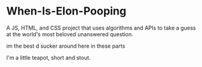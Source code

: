 # When-Is-Elon-Pooping
A JS, HTML, and CSS project that uses algorithms and APIs to take a guess at the world's most beloved unanswered question.

im the best d sucker around here in these parts

I'm a little teapot, short and stout.
